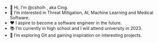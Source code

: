 - 👋 Hi, I’m @cshoih , aka Cing.
- 🧠 I’m interested in Threat Mitigation, AI, Machine Learning and Medical Software.
- ❤️ I aspire to become a software engineer in the future.
- 📚 I’m currently in high school and I will attend university in 2023.
- 🔎 I’m exploring Git and gaining inspiration on interesting projects.

<!---
cshoih/cshoih is a ✨ special ✨ repository because its `README.md` (this file) appears on your GitHub profile.
You can click the Preview link to take a look at your changes.
--->
